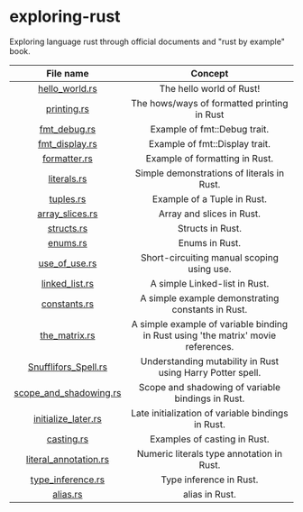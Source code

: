 # exploring-rust
Exploring language rust through official documents and "rust by example" book.


| File name |  Concept     |
| :------------: | :----------: |
| [hello_world.rs](hello_world.rs) | The hello world of Rust! |
| [printing.rs](printing.rs) | The hows/ways of formatted printing in Rust |
| [fmt_debug.rs](fmt_debug.rs)| Example of fmt::Debug trait.|
| [fmt_display.rs](fmt_display.rs)| Example of fmt::Display trait.|
| [formatter.rs](formatter.rs) | Example of formatting in Rust. |
| [literals.rs](literals.rs) | Simple demonstrations of literals in Rust.|
| [tuples.rs](tuples.rs) | Example of a Tuple in Rust.|
| [array_slices.rs](array_slices.rs) | Array and slices in Rust. |
| [structs.rs](structs.rs) | Structs in Rust. |
| [enums.rs](enums.rs) | Enums in Rust. |
| [use_of_use.rs](use_of_use.rs)| Short-circuiting manual scoping using use. |
| [linked_list.rs](linked_list.rs)| A simple Linked-list in Rust. |
| [constants.rs](constants.rs)| A simple example demonstrating constants in Rust.|
| [the_matrix.rs](the_matrix.rs)| A simple example of variable binding in Rust using 'the matrix' movie references.|
| [Snufflifors_Spell.rs](Snufflifors_Spell.rs) | Understanding mutability in Rust using Harry Potter spell. |
| [scope_and_shadowing.rs](scope_and_shadowing.rs) | Scope and shadowing of variable bindings in Rust.|
| [initialize_later.rs](initialize_later.rs) | Late initialization of variable bindings in Rust.|
| [casting.rs](casting.rs)|Examples of casting in Rust. |
| [literal_annotation.rs](literal_annotation.rs)| Numeric literals type annotation in Rust. | 
| [type_inference.rs](type_inference.rs) | Type inference in Rust. |
| [alias.rs](alias.rs) | alias in Rust. |
